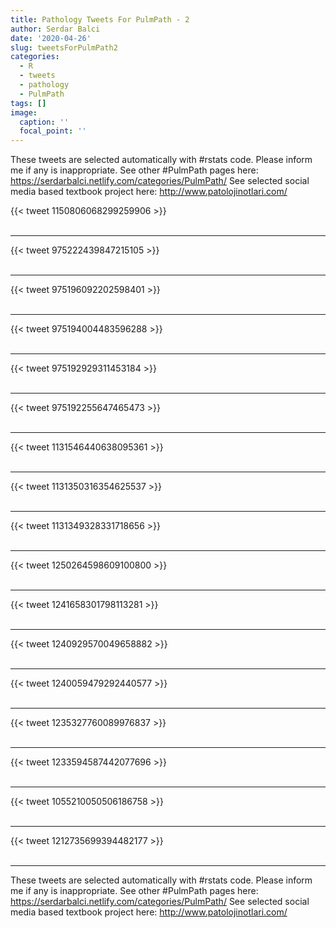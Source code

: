 ```yaml
---
title: Pathology Tweets For PulmPath - 2
author: Serdar Balci
date: '2020-04-26'
slug: tweetsForPulmPath2
categories:
  - R
  - tweets
  - pathology
  - PulmPath
tags: []
image:
  caption: ''
  focal_point: ''
---
```



These tweets are selected automatically with #rstats code. Please inform me if any is inappropriate.
See other #PulmPath pages here: https://serdarbalci.netlify.com/categories/PulmPath/ 
See selected social media based textbook project here: http://www.patolojinotlari.com/

{{< tweet 1150806068299259906 >}}
<br>
<br>
<hr>
{{< tweet 975222439847215105 >}}
<br>
<br>
<hr>
{{< tweet 975196092202598401 >}}
<br>
<br>
<hr>
{{< tweet 975194004483596288 >}}
<br>
<br>
<hr>
{{< tweet 975192929311453184 >}}
<br>
<br>
<hr>
{{< tweet 975192255647465473 >}}
<br>
<br>
<hr>
{{< tweet 1131546440638095361 >}}
<br>
<br>
<hr>
{{< tweet 1131350316354625537 >}}
<br>
<br>
<hr>
{{< tweet 1131349328331718656 >}}
<br>
<br>
<hr>
{{< tweet 1250264598609100800 >}}
<br>
<br>
<hr>
{{< tweet 1241658301798113281 >}}
<br>
<br>
<hr>
{{< tweet 1240929570049658882 >}}
<br>
<br>
<hr>
{{< tweet 1240059479292440577 >}}
<br>
<br>
<hr>
{{< tweet 1235327760089976837 >}}
<br>
<br>
<hr>
{{< tweet 1233594587442077696 >}}
<br>
<br>
<hr>
{{< tweet 1055210050506186758 >}}
<br>
<br>
<hr>
{{< tweet 1212735699394482177 >}}
<br>
<br>
<hr>


These tweets are selected automatically with #rstats code. Please inform me if any is inappropriate.
See other #PulmPath pages here: https://serdarbalci.netlify.com/categories/PulmPath/ 
See selected social media based textbook project here: http://www.patolojinotlari.com/
